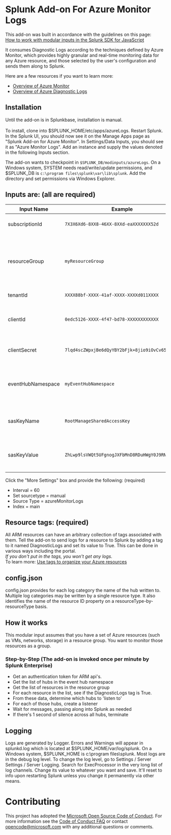 # Splunk Add-on For Azure Monitor Logs

This add-on was built in accordance with the guidelines on this page:<br/>
[How to work with modular inputs in the Splunk SDK for JavaScript](http://dev.splunk.com/view/javascript-sdk/SP-CAAAEXM)

It consumes Diagnostic Logs according to the techniques defined by Azure Monitor, which provides highly granular and real-time monitoring data for any Azure resource, and those selected by the user's configuration and sends them along to Splunk.

Here are a few resources if you want to learn more:<br/>
* [Overview of Azure Monitor](https://docs.microsoft.com/en-us/azure/monitoring-and-diagnostics/monitoring-overview)
* [Overview of Azure Diagnostic Logs](https://docs.microsoft.com/en-us/azure/monitoring-and-diagnostics/monitoring-overview-of-diagnostic-logs)

## Installation
Until the add-on is in Splunkbase, installation is manual.<br/><br/>
To install, clone into $SPLUNK_HOME/etc/apps/azureLogs. Restart Splunk. In the Splunk UI, you should now see it on the Manage Apps page as "Splunk Add-on for Azure Monitor". In Settings/Data Inputs, you should see it as "Azure Monitor Logs". Add an instance and supply the values denoted in the following Inputs section. 

The add-on wants to checkpoint in `$SPLUNK_DB/modinputs/azureLogs`. On a Windows system, SYSTEM needs read/write/update permissions, and $SPLUNK_DB is `c:\program files\splunk\var\lib\splunk`. Add the directory and set permissions via Windows Explorer. 

## Inputs are: (all are required)

| Input Name | Example | Notes |
|------------|---------|-------|
| subscriptionId | `7X3X6Xd6-8XX8-46XX-8XXd-eaXXXXXXX52d` | your azure subscription id |
| resourceGroup | `myResourceGroup` | the resource group containing resources that you want logs from |
| tenantId | `XXXX88bf-XXXX-41af-XXXX-XXXXd011XXXX` | your Azure AD tenant id |
| clientId | `0edc5126-XXXX-4f47-bd78-XXXXXXXXXXXX` | your Service Principal Application ID |
| clientSecret | `7lqd4scZWpxjBe6dQyYBY2bFjk+8jio9iOvCv65gf9w=` | your Service Principal password |
| eventHubNamespace | `myEventHubNamespace` | the namespace of the event hub receiving logs |
| sasKeyName | `RootManageSharedAccessKey` | the SAS key associated with your event hub namespace |
| sasKeyValue | `ZhLwp9lsVWQt5UFgnogJXFbMnD8RDuHWgY0J9RN1ctE=` | the SAS password associated with that SAS key |

Click the "More Settings" box and provide the following: (required)
* Interval = 60
* Set sourcetype = manual
* Source Type = azureMonitorLogs
* Index = main

## Resource tags: (required)

All ARM resources can have an arbitrary collection of tags associated with them. Tell the add-on to send logs for a resource to Splunk by adding a tag to it named DiagnosticLogs and set its value to True. This can be done in various ways including the portal.<br/>
*If you don't put in the tags, you won't get any logs.*<br/>
To learn more: [Use tags to organize your Azure resources](https://docs.microsoft.com/en-us/azure/azure-resource-manager/resource-group-using-tags)

## config.json
config.json provides for each log category the name of the hub written to. Multiple log categories may be written by a single resource type. It also identifies the name of the resource ID property on a resourceType-by-resourceType basis.

## How it works
This modular input assumes that you have a set of Azure resources (such as VMs, networks, storage) in a resource group. You want to monitor those resources as a group.<br/>

### Step-by-Step (The add-on is invoked once per minute by Splunk Enterprise)
* Get an authentication token for ARM api's.
* Get the list of hubs in the event hub namespace
* Get the list of resources in the resource group
* For each resource in the list, see if the DiagnosticLogs tag is True.
* From these data, determine which hubs to 'listen to'
* For each of those hubs, create a listener
* Wait for messages, passing along into Splunk as needed
* If there's 1 second of silence across all hubs, terminate

## Logging

Logs are generated by Logger. Errors and Warnings will appear in splunkd.log which is located at $SPLUNK_HOME/var/log/splunk. On a Windows system, $SPLUNK_HOME is c:\program files\splunk. Most logs are in the debug log level. To change the log level, go to Settings / Server Settings / Server Logging. Search for ExecProcessor in the very long list of log channels. Change its value to whatever you want and save. It'll reset to info upon restarting Splunk unless you change it permanently via other means.

# Contributing

This project has adopted the [Microsoft Open Source Code of Conduct](https://opensource.microsoft.com/codeofconduct/). For more information see the [Code of Conduct FAQ](https://opensource.microsoft.com/codeofconduct/faq/) or contact [opencode@microsoft.com](mailto:opencode@microsoft.com) with any additional questions or comments.
